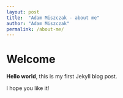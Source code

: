 ```yaml
---
layout: post
title:  "Adam Miszczak - about me"
author: "Adam Miszczak"
permalink: /about-me/
---
```


# Welcome

**Hello world**, this is my first Jekyll blog post.

I hope you like it!
